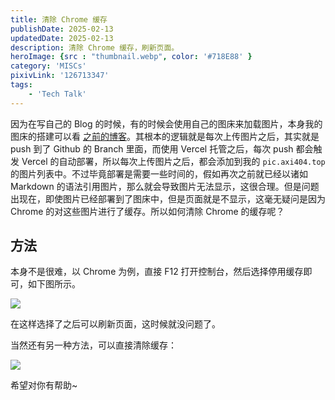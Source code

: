 ```yaml
---
title: 清除 Chrome 缓存
publishDate: 2025-02-13
updatedDate: 2025-02-13
description: 清除 Chrome 缓存，刷新页面。
heroImage: {src : "thumbnail.webp", color: '#718E88' }
category: 'MISCs'
pixivLink: '126713347'
tags:
    - 'Tech Talk'
---
```


因为在写自己的 Blog 的时候，有的时候会使用自己的图床来加载图片，本身我的图床的搭建可以看 [之前的博客](/blog/imagebed)。其根本的逻辑就是每次上传图片之后，其实就是 push 到了 Github 的 Branch 里面，而使用 Vercel 托管之后，每次 push 都会触发 Vercel 的自动部署，所以每次上传图片之后，都会添加到我的 `pic.axi404.top` 的图片列表中。不过毕竟部署是需要一些时间的，假如再次之前就已经以诸如 Markdown 的语法引用图片，那么就会导致图片无法显示，这很合理。但是问题出现在，即使图片已经部署到了图床中，但是页面就是不显示，这毫无疑问是因为 Chrome 的对这些图片进行了缓存。所以如何清除 Chrome 的缓存呢？

## 方法

本身不是很难，以 Chrome 为例，直接 F12 打开控制台，然后选择停用缓存即可，如下图所示。

![](https://pic.axi404.top/image.5q7jdxkwin.webp)

在这样选择了之后可以刷新页面，这时候就没问题了。

当然还有另一种方法，可以直接清除缓存：

![](https://pic.axi404.top/image.9rjisbt1ix.webp)

希望对你有帮助\~

